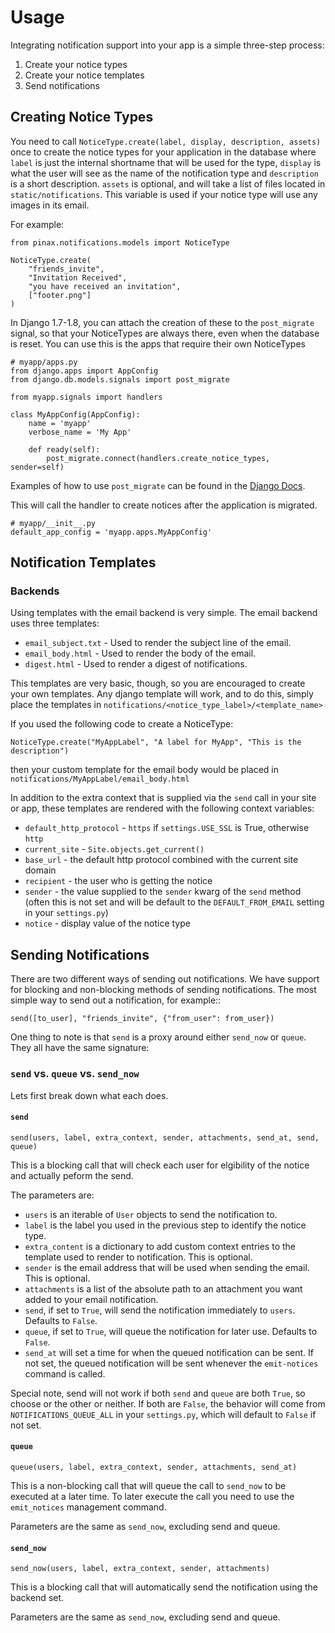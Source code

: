# Usage

Integrating notification support into your app is a simple three-step process:

1. Create your notice types
2. Create your notice templates
3. Send notifications


## Creating Notice Types

You need to call `NoticeType.create(label, display, description, assets)` once to
create the notice types for your application in the database where `label` is
just the internal shortname that will be used for the type, `display` is what
the user will see as the name of the notification type and `description` is a
short description. `assets` is optional, and will take a list of files located in
`static/notifications`. This variable is used if your notice type will use any
images in its email.

For example:

    from pinax.notifications.models import NoticeType
    
    NoticeType.create(
        "friends_invite",
        "Invitation Received",
        "you have received an invitation",
        ["footer.png"]
    )
    
In Django 1.7-1.8, you can attach the creation of these to the `post_migrate` signal,
so that your NoticeTypes are always there, even when the database is reset. You can 
use this is the apps that require their own NoticeTypes

    # myapp/apps.py
    from django.apps import AppConfig
    from django.db.models.signals import post_migrate

    from myapp.signals import handlers

    class MyAppConfig(AppConfig):
        name = 'myapp'
        verbose_name = 'My App'
    
        def ready(self):
            post_migrate.connect(handlers.create_notice_types, sender=self)

Examples of how to use `post_migrate` can be found in the [Django Docs](https://docs.djangoproject.com/en/1.7/ref/signals/#post-migrate).

This will call the handler to create notices after the application is migrated.

    # myapp/__init__.py
    default_app_config = 'myapp.apps.MyAppConfig'

## Notification Templates

### Backends

Using templates with the email backend is very simple. The email backend uses three templates:
* `email_subject.txt` - Used to render the subject line of the email.
* `email_body.html` - Used to render the body of the email.
* `digest.html` - Used to render a digest of notifications.

This templates are very basic, though, so you are encouraged to create your own templates.
Any django template will work, and to do this, simply place the templates in 
`notifications/<notice_type_label>/<template_name>`

If you used the following code to create a NoticeType:

    NoticeType.create("MyAppLabel", "A label for MyApp", "This is the description")
then your custom template for the email body would be placed in `notifications/MyAppLabel/email_body.html`

In addition to the extra context that is supplied via the `send` call in your
site or app, these templates are rendered with the following context variables:

* `default_http_protocol` - `https` if `settings.USE_SSL` is True, otherwise `http`
* `current_site` - `Site.objects.get_current()`
* `base_url` - the default http protocol combined with the current site domain
* `recipient` - the user who is getting the notice
* `sender` - the value supplied to the `sender` kwarg of the `send` method (often this is not set and will be default to
 the `DEFAULT_FROM_EMAIL` setting in your `settings.py`)
* `notice` - display value of the notice type


## Sending Notifications

There are two different ways of sending out notifications. We have support
for blocking and non-blocking methods of sending notifications. The most
simple way to send out a notification, for example::

    send([to_user], "friends_invite", {"from_user": from_user})

One thing to note is that `send` is a proxy around either `send_now` or
`queue`. They all have the same signature:




### `send` vs. `queue` vs. `send_now`

Lets first break down what each does.

#### `send`

    send(users, label, extra_context, sender, attachments, send_at, send, queue)

This is a blocking call that will check each user for elgibility of the
notice and actually peform the send.

The parameters are:

* `users` is an iterable of `User` objects to send the notification to.
* `label` is the label you used in the previous step to identify the notice type.
* `extra_content` is a dictionary to add custom context entries to the template
   used to render to notification. This is optional.
* `sender` is the email address that will be used when sending the email. This is optional.
* `attachments` is a list of the absolute path to an attachment you want added to your
   email notification.
* `send`, if set to `True`, will send the notification immediately to `users`. Defaults to `False`.
* `queue`, if set to `True`, will queue the notification for later use. Defaults to `False`.
* `send_at` will set a time for when the queued notification can be sent. If not set, the queued notification will
   be sent whenever the `emit-notices` command is called.

Special note, send will not work if both `send` and `queue` are both `True`, so choose or the other or neither.
If both are `False`, the behavior will come from `NOTIFICATIONS_QUEUE_ALL` in your `settings.py`, which will default to
`False` if not set.

#### `queue`

    queue(users, label, extra_context, sender, attachments, send_at)

This is a non-blocking call that will queue the call to `send_now` to
be executed at a later time. To later execute the call you need to use
the `emit_notices` management command.

Parameters are the same as `send_now`, excluding send and queue.


#### `send_now`

    send_now(users, label, extra_context, sender, attachments)
    
This is a blocking call that will automatically send the notification using the backend set.

Parameters are the same as `send_now`, excluding send and queue.

